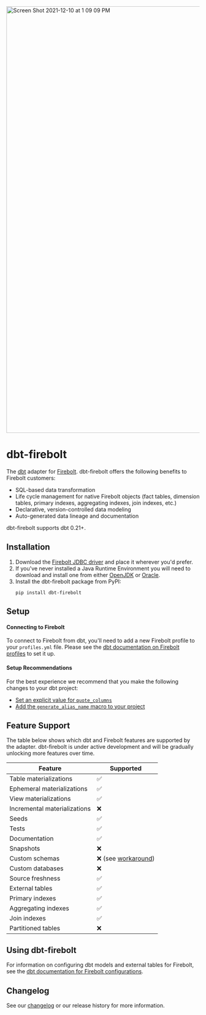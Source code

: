 <img width="1113" alt="Screen Shot 2021-12-10 at 1 09 09 PM" src="https://user-images.githubusercontent.com/7674553/145641621-a7dabe78-da92-4f0a-bbd2-54ccf7f34b57.png">


# dbt-firebolt

The [dbt](https://www.getdbt.com) adapter for [Firebolt](https://www.firebolt.io/). dbt-firebolt offers the following benefits to Firebolt customers:
* SQL-based data transformation
* Life cycle management for native Firebolt objects (fact tables, dimension tables, primary indexes, aggregating indexes, join indexes, etc.)
* Declarative, version-controlled data modeling
* Auto-generated data lineage and documentation

dbt-firebolt supports dbt 0.21+.


## Installation

1. Download the [Firebolt JDBC driver](https://firebolt-publishing-public.s3.amazonaws.com/repo/jdbc/firebolt-jdbc-1.18-jar-with-dependencies.jar) and place it wherever you'd prefer.
2. If you've never installed a Java Runtime Environment you will need to download and install one from either [OpenJDK](https://openjdk.java.net/install/) or [Oracle](https://www.oracle.com/java/technologies/downloads/).
3. Install the dbt-firebolt package from PyPI:
   ```
   pip install dbt-firebolt
   ```


## Setup

#### Connecting to Firebolt

To connect to Firebolt from dbt, you'll need to add a new Firebolt profile to your `profiles.yml` file. Please see the [dbt documentation on Firebolt profiles](https://docs.getdbt.com/reference/warehouse-profiles/firebolt-profile#connecting-to-firebolt) to set it up.

#### Setup Recommendations

For the best experience we recommend that you make the following changes to your dbt project:
* [Set an explicit value for `quote_columns`](https://docs.getdbt.com/reference/resource-configs/firebolt-configs#setting-quote_columns)
* [Add the `generate_alias_name` macro to your project](https://docs.getdbt.com/reference/warehouse-profiles/firebolt-profile#supporting-concurrent-development)


## Feature Support

The table below shows which dbt and Firebolt features are supported by the adapter. dbt-firebolt is under active development and will be gradually unlocking more features over time.

| Feature                      | Supported          |
|------------------------------|--------------------|
| Table materializations       | :white_check_mark: |
| Ephemeral materializations   | :white_check_mark: |
| View materializations        | :white_check_mark: |
| Incremental materializations | :x: |
| Seeds                        | :white_check_mark: |
| Tests                        | :white_check_mark: |
| Documentation                | :white_check_mark: |
| Snapshots                    | :x: |
| Custom schemas               | :x: (see [workaround](https://github.com/firebolt-db/dbt-firebolt#supporting-concurrent-development)) |
| Custom databases             | :x: |
| Source freshness             | :white_check_mark: |
| External tables              | :white_check_mark: |
| Primary indexes              | :white_check_mark: |
| Aggregating indexes          | :white_check_mark: |
| Join indexes                 | :white_check_mark: |
| Partitioned tables           | :x: |


## Using dbt-firebolt

For information on configuring dbt models and external tables for Firebolt, see the [dbt documentation for Firebolt configurations](https://docs.getdbt.com/reference/resource-configs/firebolt-configs).


## Changelog

See our [changelog](CHANGELOG.md) or our release history for more information.
